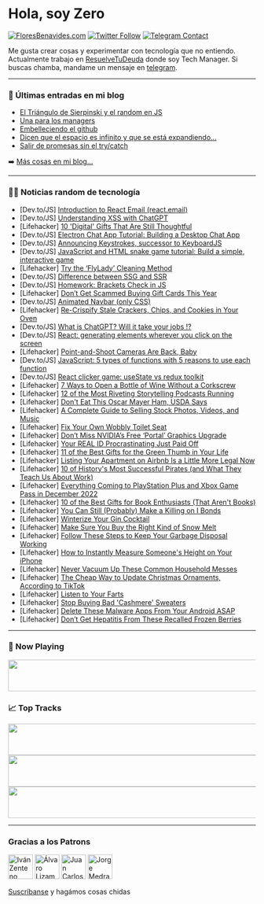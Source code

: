 # Hola, soy Zero

[![FloresBenavides.com](https://img.shields.io/website?down_message=oops&label=MiBlog&style=for-the-badge&up_message=online&url=https%3A%2F%2Ffloresbenavides.com)](https://floresbenavides.com) [![Twitter Follow](https://img.shields.io/twitter/follow/ZeroDragon?color=%231DA1F2&label=Follow&logo=twitter&logoColor=ffffff&style=for-the-badge)](https://twitter.com/zerodragon) [![Telegram Contact](https://img.shields.io/badge/escr%C3%ADbeme-ZeroDragon-%2326A5E4?style=for-the-badge&logo=telegram)](https://t.me/zerodragon)

Me gusta crear cosas y experimentar con tecnología que no entiendo.
Actualmente trabajo en [ResuelveTuDeuda](http://github.com/resuelve) donde soy Tech Manager.
Si buscas chamba, mandame un mensaje en [telegram](https://t.me/zerodragon).

---

### 📕 Últimas entradas en mi blog
<!-- BLOG-POST-LIST:START -->
- [El Triángulo de Sierpinski y el random en JS](https://floresbenavides.com/el-triangulo-de-sierpinski-y-el-random-en-js/)
- [Una para los managers](https://floresbenavides.com/una-para-los-managers/)
- [Embelleciendo el github](https://floresbenavides.com/embelleciendo-el-github/)
- [Dicen que el espacio es infinito y que se está expandiendo…](https://floresbenavides.com/dicen-que-el-espacio-es-infinito-y-que-se-esta-expandiendo/)
- [Salir de promesas sin el try/catch](https://floresbenavides.com/salir-de-promesas-sin-el-try-catch/)
<!-- BLOG-POST-LIST:END -->

➡️ [Más cosas en mi blog...](https://floresbenavides.com)

---

### 👨‍💻 Noticias random de tecnología
<!-- TECH-POSTS:START -->
- [Dev.to/JS] [Introduction to React Email &lpar;react.email&rpar;](https://dev.to/elliot_brenyasarfo_18749/introduction-to-react-email-reactemail-530h)
- [Dev.to/JS] [Understanding XSS with ChatGPT](https://dev.to/bscript/understanding-xss-with-chatgpt-2l5d)
- [Lifehacker] [10 &#39;Digital&#39; Gifts That Are Still Thoughtful](https://lifehacker.com/10-digital-gifts-that-are-still-thoughtful-1849860900)
- [Dev.to/JS] [Electron Chat App Tutorial: Building a Desktop Chat App](https://dev.to/alakkadshaw/electron-chat-app-tutorial-building-a-desktop-chat-app-352p)
- [Dev.to/JS] [Announcing Keystrokes, successor to KeyboardJS](https://dev.to/robertwhurst/announcing-keystrokes-successor-to-keyboardjs-1b6f)
- [Dev.to/JS] [JavaScript and HTML snake game tutorial: Build a simple, interactive game](https://dev.to/educative/javascript-and-html-snake-game-tutorial-build-a-simple-interactive-game-1ga1)
- [Lifehacker] [Try the ‘FlyLady’ Cleaning Method](https://lifehacker.com/try-the-flylady-cleaning-method-1849861050)
- [Dev.to/JS] [Difference between SSG and SSR](https://dev.to/manuel__dev/difference-between-ssg-and-ssr-3ffb)
- [Dev.to/JS] [Homework: Brackets Check in JS](https://dev.to/decker67/homework-brackets-check-in-js-1bck)
- [Lifehacker] [Don’t Get Scammed Buying Gift Cards This Year](https://lifehacker.com/don-t-get-scammed-buying-gift-cards-this-year-1849860691)
- [Dev.to/JS] [Animated Navbar &lpar;only CSS&rpar;](https://dev.to/hecker69/animated-navbar-only-css-3j3m)
- [Lifehacker] [Re-Crispify Stale Crackers, Chips, and Cookies in Your Oven](https://lifehacker.com/re-crispify-stale-crackers-chips-and-cookies-in-your-1849860577)
- [Dev.to/JS] [What is ChatGPT? Will it take your jobs !?](https://dev.to/thenomadevel/what-is-chatgpt-will-it-take-your-jobs--2892)
- [Dev.to/JS] [React: generating elements wherever you click on the screen](https://dev.to/dataseyo/react-generating-elements-wherever-you-click-on-the-screen-1jbh)
- [Lifehacker] [Point-and-Shoot Cameras Are Back, Baby](https://lifehacker.com/point-and-shoot-cameras-are-back-baby-1849859515)
- [Dev.to/JS] [JavaScript: 5 types of functions with 5 reasons to use each function](https://dev.to/nathannosudo/javascript-5-types-of-functions-with-5-reasons-to-use-each-function-me3)
- [Dev.to/JS] [React clicker game: useState vs redux toolkit](https://dev.to/dataseyo/react-clicker-game-usestate-vs-redux-toolkit-31f)
- [Lifehacker] [7 Ways to Open a Bottle of Wine Without a Corkscrew](https://lifehacker.com/7-ways-to-open-a-bottle-of-wine-without-a-corkscrew-1849859701)
- [Lifehacker] [12 of the Most Riveting Storytelling Podcasts Running](https://lifehacker.com/12-of-the-most-riveting-storytelling-podcasts-running-1849856104)
- [Lifehacker] [Don&#39;t Eat This Oscar Mayer Ham, USDA Says](https://lifehacker.com/dont-eat-this-oscar-mayer-ham-usda-says-1849859469)
- [Lifehacker] [A Complete Guide to Selling Stock Photos, Videos, and Music](https://lifehacker.com/a-complete-guide-to-selling-stock-photos-videos-and-m-1849859140)
- [Lifehacker] [Fix Your Own Wobbly Toilet Seat](https://lifehacker.com/fix-your-own-wobbly-toilet-seat-1849857567)
- [Lifehacker] [Don’t Miss NVIDIA’s Free ‘Portal’ Graphics Upgrade](https://lifehacker.com/don-t-miss-nvidia-s-free-portal-graphics-upgrade-1849858421)
- [Lifehacker] [Your REAL ID Procrastinating Just Paid Off](https://lifehacker.com/your-real-id-procrastinating-just-paid-off-1849858524)
- [Lifehacker] [11 of the Best Gifts for the Green Thumb in Your Life](https://lifehacker.com/11-of-the-best-gifts-for-the-green-thumb-in-your-life-1849857506)
- [Lifehacker] [Listing Your Apartment on Airbnb Is a Little More Legal Now](https://lifehacker.com/listing-your-apartment-on-airbnb-is-a-little-more-legal-1849853450)
- [Lifehacker] [10 of History&#39;s Most Successful Pirates &lpar;and What They Teach Us About Work&rpar;](https://lifehacker.com/10-of-the-most-successful-pirates-and-what-they-teach-1849857211)
- [Lifehacker] [Everything Coming to PlayStation Plus and Xbox Game Pass in December 2022](https://lifehacker.com/everything-coming-to-playstation-plus-and-xbox-game-pas-1849856381)
- [Lifehacker] [10 of the Best Gifts for Book Enthusiasts &lpar;That Aren&#39;t Books&rpar;](https://lifehacker.com/10-of-the-best-gifts-for-book-enthusiasts-that-arent-b-1849854507)
- [Lifehacker] [You Can Still &lpar;Probably&rpar; Make a Killing on I Bonds](https://lifehacker.com/you-can-still-probably-make-a-killing-on-i-bonds-1849855295)
- [Lifehacker] [Winterize Your Gin Cocktail](https://lifehacker.com/winterize-your-gin-cocktail-1849855357)
- [Lifehacker] [Make Sure You Buy the Right Kind of Snow Melt](https://lifehacker.com/make-sure-you-buy-the-right-kind-of-snow-melt-1849854066)
- [Lifehacker] [Follow These Steps to Keep Your Garbage Disposal Working](https://lifehacker.com/follow-these-steps-to-keep-your-garbage-disposal-workin-1849853488)
- [Lifehacker] [How to Instantly Measure Someone&#39;s Height on Your iPhone](https://lifehacker.com/how-to-instantly-measure-someones-height-on-your-iphone-1849854921)
- [Lifehacker] [Never Vacuum Up These Common Household Messes](https://lifehacker.com/never-vacuum-up-these-common-household-messes-1849853932)
- [Lifehacker] [The Cheap Way to Update Christmas Ornaments, According to TikTok](https://lifehacker.com/the-cheap-way-to-update-christmas-ornaments-according-1849854018)
- [Lifehacker] [Listen to Your Farts](https://lifehacker.com/listen-to-your-farts-1849853421)
- [Lifehacker] [Stop Buying Bad &#39;Cashmere&#39; Sweaters](https://lifehacker.com/stop-buying-bad-cashmere-sweaters-1849854041)
- [Lifehacker] [Delete These Malware Apps From Your Android ASAP](https://lifehacker.com/delete-these-malware-apps-from-your-android-asap-1849854104)
- [Lifehacker] [Don’t Get Hepatitis From These Recalled Frozen Berries](https://lifehacker.com/don-t-get-hepatitis-from-these-recalled-frozen-berries-1849853884)<!-- TECH-POSTS:END -->

---

### 🎵 Now Playing
<a href="https://spotify-now-playing-dun.vercel.app/now-playing?open"><img src="https://spotify-now-playing-dun.vercel.app/now-playing" width="540" height="64"></a>

### 📈 Top Tracks
<a href="https://spotify-now-playing-dun.vercel.app/top-tracks?i=1&open"><img src="https://spotify-now-playing-dun.vercel.app/top-tracks?i=1" width="540" height="64"></a>
<a href="https://spotify-now-playing-dun.vercel.app/top-tracks?i=2&open"><img src="https://spotify-now-playing-dun.vercel.app/top-tracks?i=2" width="540" height="64"></a>
<a href="https://spotify-now-playing-dun.vercel.app/top-tracks?i=3&open"><img src="https://spotify-now-playing-dun.vercel.app/top-tracks?i=3" width="540" height="64"></a>

---

### Gracias a los Patrons
[<img src="https://avatars.githubusercontent.com/u/243380?v=4" alt="Iván Zenteno" width="50px">](https://github.com/k001) [<img src="https://avatars.githubusercontent.com/u/19955639?v=4" alt="Álvaro Lizama" width="50px">](https://github.com/alvarolizama) [<img src="https://avatars.githubusercontent.com/u/2718753?v=4" alt="Juan Carlos Ruiz" width="50px">](https://github.com/JuanCrg90) [<img src="https://avatars.githubusercontent.com/u/37025?v=4" alt="Jorge Medrano" width="50px">](https://github.com/h1pp1e) 

[Suscríbanse](https://www.patreon.com/zerodragon) y hagámos cosas chidas

